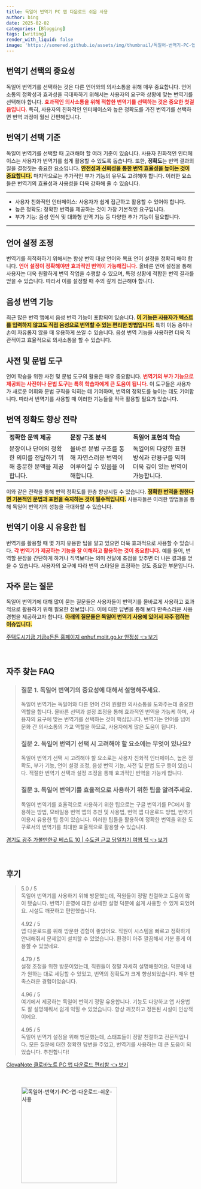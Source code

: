 ```yaml
---
title: 독일어 번역기 PC 앱 다운로드 쉬운 사용
author: bing
date: 2025-02-02
categories: [Blogging]
tags: [writing]
render_with_liquid: false
image: 'https://somered.github.io/assets/img/thumbnail/독일어-번역기-PC-앱-다운로드-쉬운-사용.webp'
---
```



<h2 id='번역기 선택의 중요성'>번역기 선택의 중요성</h2>

<p>독일어 번역기를 선택하는 것은 다른 언어와의 의사소통을 위해 매우 중요합니다. 언어 소통의 정확성과 효과성을 극대화하기 위해서는 사용자의 요구와 상황에 맞는 번역기를 선택해야 합니다. <b><span style="color: #ee2323;">효과적인 의사소통을 위해 적합한 번역기를 선택하는 것은 중요한 첫걸음입니다.</span></b> 특히, 사용자의 친화적인 인터페이스와 높은 정확도를 가진 번역기를 선택하면 번역 과정이 훨씬 간편해집니다.</p>

<h2 id='번역기 선택 기준'>번역기 선택 기준</h2>

<p>독일어 번역기를 선택할 때 고려해야 할 여러 기준이 있습니다. 사용자 친화적인 인터페이스는 사용자가 번역기를 쉽게 활용할 수 있도록 돕습니다. 또한, <b>정확도</b>는 번역 결과의 질을 결정짓는 중요한 요소입니다. <b><span style="background-color: #ffe066;">안전성과 신뢰성을 통한 번역 효율성을 높이는 것이 중요합니다.</span></b> 마지막으로는 추가적인 부가 기능의 유무도 고려해야 합니다. 이러한 요소들은 번역기의 효율성과 사용성을 더욱 강화해 줄 수 있습니다.</p>

<hr />

<ul>
    <li>사용자 친화적인 인터페이스: 사용자가 쉽게 접근하고 활용할 수 있어야 합니다.</li>
    <li>높은 정확도: 정확한 번역을 제공하는 것이 가장 기본적인 요구입니다.</li>
    <li>부가 기능: 음성 인식 및 대화형 번역 기능 등 다양한 추가 기능이 필요합니다.</li>
</ul>

<hr />

<h2 id='언어 설정 조정'>언어 설정 조정</h2>

<p>번역기를 최적화하기 위해서는 항상 번역 대상 언어와 목표 언어 설정을 정확히 해야 합니다. <b><span style="color: #ee2323;">언어 설정이 정확해야만 효과적인 번역이 가능해집니다.</span></b> 올바른 언어 설정을 통해 사용자는 더욱 원활하게 번역 작업을 수행할 수 있으며, 특정 상황에 적합한 번역 결과를 얻을 수 있습니다. 따라서 이를 설정할 때 주의 깊게 접근해야 합니다.</p>

<h2 id='음성 번역 기능'>음성 번역 기능</h2>

<p>최근 많은 번역 앱에서 음성 번역 기능이 포함되어 있습니다. <b><span style="background-color: #ffe066;">이 기능은 사용자가 텍스트를 입력하지 않고도 직접 음성으로 번역할 수 있는 편리한 방법입니다.</span></b> 특히 이동 중이나 손이 자유롭지 않을 때 유용하게 쓰일 수 있습니다. 음성 번역 기능을 사용하면 더욱 직관적이고 효율적으로 의사소통을 할 수 있습니다.</p>

<h2 id='사전 및 문법 도구'>사전 및 문법 도구</h2>

<p>언어 학습을 위한 사전 및 문법 도구의 활용은 매우 중요합니다. <b><span style="color: #ee2323;">번역기의 부가 기능으로 제공되는 사전이나 문법 도구는 특히 학습자에게 큰 도움이 됩니다.</span></b> 이 도구들은 사용자가 새로운 어휘와 문법 규칙을 익히는 데 기여하며, 번역의 정확도를 높이는 데도 기여합니다. 따라서 번역기를 사용할 때 이러한 기능들을 적극 활용할 필요가 있습니다.</p>

<h2 id='번역 정확도 향상 전략'>번역 정확도 향상 전략</h2>

<table>
    <tr>
        <td><b>정확한 문맥 제공</b></td>
        <td><b>문장 구조 분석</b></td>
        <td><b>독일어 표현의 학습</b></td>
    </tr>
    <tr>
        <td>문장이나 단어의 정확한 의미를 전달하기 위해 충분한 문맥을 제공합니다.</td>
        <td>올바른 문법 구조를 통해 자연스러운 번역이 이루어질 수 있음을 이해합니다.</td>
        <td>독일어의 다양한 표현 방식과 관용구를 익혀 더욱 깊이 있는 번역이 가능합니다.</td>
    </tr>
</table>

<p>이와 같은 전략을 통해 번역 정확도를 한층 향상시킬 수 있습니다. <b><span style="background-color: #ffe066;">정확한 번역을 원한다면 기본적인 문법과 표현을 숙지하는 것이 필수적입니다.</span></b> 사용자들은 이러한 방법들을 통해 독일어 번역기의 성능을 극대화할 수 있습니다.</p>

<h2 id='번역기 이용 시 유용한 팁'>번역기 이용 시 유용한 팁</h2>

<p>번역기를 활용할 때 몇 가지 유용한 팁을 알고 있으면 더욱 효과적으로 사용할 수 있습니다. <b><span style="color: #ee2323;">각 번역기가 제공하는 기능을 잘 이해하고 활용하는 것이 중요합니다.</span></b> 예를 들어, 번역할 문장을 간단하게 하거나 직역보다는 의미 전달에 초점을 맞추면 더 나은 결과를 얻을 수 있습니다. 사용자의 요구에 따라 번역 스타일을 조정하는 것도 중요한 부분입니다.</p>

<h2 id='자주 묻는 질문'>자주 묻는 질문</h2>

<p>독일어 번역기에 대해 많이 묻는 질문들은 사용자들이 번역기를 올바르게 사용하고 효과적으로 활용하기 위해 필요한 정보입니다. 이에 대한 답변을 통해 보다 만족스러운 사용 경험을 제공하고자 합니다. <b><span style="background-color: #ffe066;">아래의 질문들은 독일어 번역기 사용에 있어서 자주 접하는 이슈입니다.</span></b></p>


<p><a class="click-button" title="주택도시기금 기금e든든 홈페이지 enhuf.molit.go.kr 안정성" href="https://somered.github.io/posts/%EC%A3%BC%ED%83%9D%EB%8F%84%EC%8B%9C%EA%B8%B0%EA%B8%88-%EA%B8%B0%EA%B8%88e%EB%93%A0%EB%93%A0-%ED%99%88%ED%8E%98%EC%9D%B4%EC%A7%80-enhuf.molit.go.kr-%EC%95%88%EC%A0%95%EC%84%B1/" rel="dofollow">주택도시기금 기금e든든 홈페이지 enhuf.molit.go.kr 안정성 👈 보기</a></p><br>
<h2 id='자주_찾는_FAQ'>자주 찾는 FAQ</h2>
<div itemscope="" itemtype="https://schema.org/FAQPage"> 
<blockquote> 
<div itemscope="" itemprop="mainEntity" itemtype="https://schema.org/Question"> 
<h3 itemprop="name">질문 1. 독일어 번역기의 중요성에 대해서 설명해주세요.</h3> 
<div itemscope="" itemprop="acceptedAnswer" itemtype="https://schema.org/Answer"> 
<span itemprop="text"> 
<p>독일어 번역기는 독일어와 다른 언어 간의 원활한 의사소통을 도와주는데 중요한 역할을 합니다. 올바른 선택과 설정 조정을 통해 효과적인 번역을 가능케 하며, 사용자의 요구에 맞는 번역기를 선택하는 것이 핵심입니다. 번역기는 언어를 넘어 문화 간 의사소통의 가교 역할을 하므로, 사용자에게 많은 도움이 됩니다.</p> 
</span> 
</div> 
</div> 

<div itemscope="" itemprop="mainEntity" itemtype="https://schema.org/Question"> 
<h3 itemprop="name">질문 2. 독일어 번역기 선택 시 고려해야 할 요소에는 무엇이 있나요?</h3> 
<div itemscope="" itemprop="acceptedAnswer" itemtype="https://schema.org/Answer"> 
<span itemprop="text"> 
<p>독일어 번역기 선택 시 고려해야 할 요소로는 사용자 친화적 인터페이스, 높은 정확도, 부가 기능, 언어 설정 조정, 음성 번역 기능, 사전 및 문법 도구 등이 있습니다. 적절한 번역기 선택과 설정 조정을 통해 효과적인 번역을 가능케 합니다.</p> 
</span> 
</div> 
</div> 

<div itemscope="" itemprop="mainEntity" itemtype="https://schema.org/Question"> 
<h3 itemprop="name">질문 3. 독일어 번역기를 효율적으로 사용하기 위한 팁을 알려주세요.</h3> 
<div itemscope="" itemprop="acceptedAnswer" itemtype="https://schema.org/Answer"> 
<span itemprop="text"> 
<p>독일어 번역기를 효율적으로 사용하기 위한 팁으로는 구글 번역기를 PC에서 활용하는 방법, 모바일용 번역 앱의 추천 및 사용법, 번역 앱 다운로드 방법, 번역기 이용시 유용한 팁 등이 있습니다. 이러한 팁들을 활용하여 정확한 번역을 위한 도구로서의 번역기를 최대한 효율적으로 활용할 수 있습니다.</p> 
</span> 
</div> 
</div> 
</blockquote> 
</div>
<p><a class="click-button" title="경기도 광주 가볼만한곳 베스트 10 | 수도권 근교 당일치기 여행 팁" href="https://somered.github.io/posts/%EA%B2%BD%EA%B8%B0%EB%8F%84-%EA%B4%91%EC%A3%BC-%EA%B0%80%EB%B3%BC%EB%A7%8C%ED%95%9C%EA%B3%B3-%EB%B2%A0%EC%8A%A4%ED%8A%B8-10-%EC%88%98%EB%8F%84%EA%B6%8C-%EA%B7%BC%EA%B5%90-%EB%8B%B9%EC%9D%BC%EC%B9%98%EA%B8%B0-%EC%97%AC%ED%96%89-%ED%8C%81/" rel="dofollow">경기도 광주 가볼만한곳 베스트 10 | 수도권 근교 당일치기 여행 팁 👈 보기</a></p><br>
<h2 id='후기'>후기</h2>
<div itemscope itemtype="https://schema.org/Product">
  <blockquote>
  <div itemprop="review" itemscope itemtype="https://schema.org/Review">
      <div itemprop="reviewRating" itemscope itemtype="https://schema.org/Rating"> <span itemprop="ratingValue">5.0</span> / <span itemprop="bestRating">5</span> </div>
      <span itemprop="reviewBody">독일어 번역기를 사용하기 위해 방문했는데, 직원들이 정말 친절하고 도움이 많이 됐습니다. 번역기 운영에 대한 상세한 설명 덕분에 쉽게 사용할 수 있게 되었어요. 시설도 깨끗하고 편안했습니다.</span>
  </div>
  <br>
  <div itemprop="review" itemscope itemtype="https://schema.org/Review">
      <div itemprop="reviewRating" itemscope itemtype="https://schema.org/Rating"> <span itemprop="ratingValue">4.92</span> / <span itemprop="bestRating">5</span> </div>
      <span itemprop="reviewBody">앱 다운로드를 위해 방문한 경험이 좋았어요. 직원이 시스템을 빠르고 정확하게 안내해줘서 문제없이 설치할 수 있었습니다. 환경이 아주 깔끔해서 기분 좋게 이용할 수 있었네요.</span>
  </div>
  <br>
  <div itemprop="review" itemscope itemtype="https://schema.org/Review">
      <div itemprop="reviewRating" itemscope itemtype="https://schema.org/Rating"> <span itemprop="ratingValue">4.79</span> / <span itemprop="bestRating">5</span> </div>
      <span itemprop="reviewBody">설정 조정을 위한 방문이었는데, 직원들이 정말 자세히 설명해줬어요. 덕분에 내가 원하는 대로 세팅할 수 있었고, 번역의 정확도가 크게 향상되었습니다. 매우 만족스러운 경험이었습니다.</span>
  </div>
  <br>
  <div itemprop="review" itemscope itemtype="https://schema.org/Review">
      <div itemprop="reviewRating" itemscope itemtype="https://schema.org/Rating"> <span itemprop="ratingValue">4.96</span> / <span itemprop="bestRating">5</span> </div>
      <span itemprop="reviewBody">여기에서 제공하는 독일어 번역기 정말 유용합니다. 기능도 다양하고 앱 사용법도 잘 설명해줘서 쉽게 익힐 수 있었습니다. 항상 깨끗하고 정돈된 시설이 인상적이에요.</span>
  </div>
  <br>
  <div itemprop="review" itemscope itemtype="https://schema.org/Review">
      <div itemprop="reviewRating" itemscope itemtype="https://schema.org/Rating"> <span itemprop="ratingValue">4.95</span> / <span itemprop="bestRating">5</span> </div>
      <span itemprop="reviewBody">독일어 번역기 설정을 위해 방문했는데, 스태프들이 정말 친절하고 전문적입니다. 모든 질문에 대한 정확한 답변을 주었고, 번역기를 사용하는 데 큰 도움이 되었습니다. 추천합니다!</span>
  </div>
  </blockquote>
</div>
<p><a class="click-button" title="ClovaNote 클로바노트 PC 앱 다운로드 편리함" href="https://somered.github.io/posts/ClovaNote-%ED%81%B4%EB%A1%9C%EB%B0%94%EB%85%B8%ED%8A%B8-PC-%EC%95%B1-%EB%8B%A4%EC%9A%B4%EB%A1%9C%EB%93%9C-%ED%8E%B8%EB%A6%AC%ED%95%A8/" rel="dofollow">ClovaNote 클로바노트 PC 앱 다운로드 편리함 👈 보기</a></p><br>
<figure class="image"><img src="https://somered.github.io/assets/img/thumbnail/독일어-번역기-PC-앱-다운로드-쉬운-사용.webp" alt="독일어-번역기-PC-앱-다운로드-쉬운-사용" width="256" height="256"></figure>